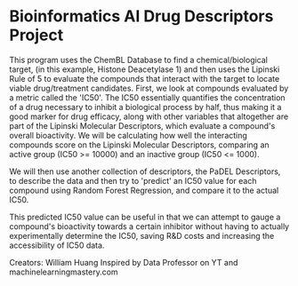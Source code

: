 <h1>Bioinformatics AI Drug Descriptors Project</h1>
<p>This program uses the ChemBL Database to find a chemical/biological target, (in this example, Histone Deacetylase 1) and then uses the Lipinski Rule of 5 to evaluate the compounds that interact with the target to locate viable drug/treatment candidates. First, we look at compounds evaluated by a metric called the 'IC50'.
The IC50 essentially quantifies the concentration of a drug necessary
to inhibit a biological process by half, thus making it a good marker
for drug efficacy, along with other variables that altogether are part
of the Lipinski Molecular Descriptors, which evaluate a compound's
overall bioactivity. We will be calculating how well the interacting
compounds score on the Lipinski Molecular Descriptors, comparing an
active group (IC50 >= 10000) and an inactive group (IC50 <= 1000).


We will then use another collection of descriptors, the PaDEL
Descriptors, to describe the data and then try to 'predict' an IC50
value for each compound using Random Forest Regression, and compare it
to the actual IC50.


This predicted IC50 value can be useful in that we can attempt to
gauge a compound's bioactivity towards a certain inhibitor without
having to actually experimentally determine the IC50, saving R&D costs and
increasing the accessibility of IC50 data.

Creators: William Huang
Inspired by Data Professor on YT and machinelearningmastery.com</p>

